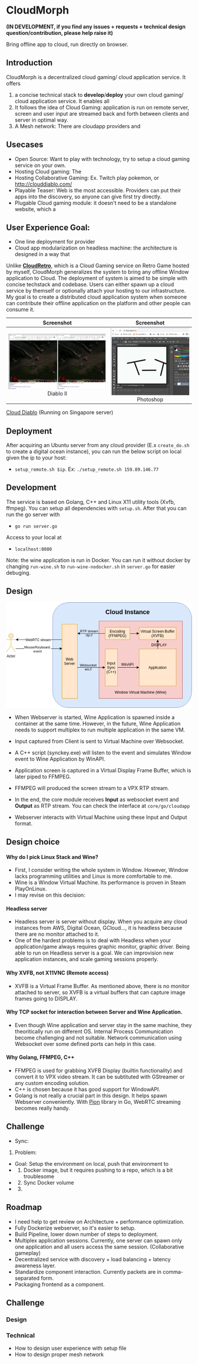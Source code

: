 # CloudMorph

**(IN DEVELOPMENT, if you find any issues + requests + technical design question/contribution, please help raise it)**

Bring offline app to cloud, run directly on browser.

## Introduction

CloudMorph is a decentralized cloud gaming/ cloud application service. It offers
1. a concise technical stack to **develop**/**deploy** your own cloud gaming/ cloud application service. It enables all 
2. It follows the idea of Cloud Gaming: application is run on remote server, screen and user input are streamed back and forth between clients and server in optimal way.
3. A Mesh network: There are cloudapp providers and 

## Usecases

- Open Source: Want to play with technology, try to setup a cloud gaming service on your own.
- Hosting Cloud gaming: The 
- Hosting Collaborative Gaming: Ex. Twitch play pokemon, or http://clouddiablo.com/
- Playable Teaser: Web is the most accessible. Providers can put their apps into the discovery, so anyone can give first try directly.
- Plugable Cloud gaming module: it doesn't need to be a standalone website, which a 

## User Experience Goal:
- One line deployment for provider
- Cloud app modularization on headless machine: the architecture is designed in a way that 



Unlike **[CloudRetro](https://github.com/giongto35/cloud-game)**, which is a Cloud Gaming service on Retro Game hosted by myself, CloudMorph generalizes the system to bring any offline Window application to Cloud. The deployment of system is aimed to be simple with concise techstack and codebase.
Users can either spawn up a cloud service by themself or optionally attach your hosting to our infrastructure. My goal is to create a distributed cloud application system when someone can contribute their offline application on the platform and other people can consume it.

|                       Screenshot                       |                        Screenshot                         |
| :----------------------------------------------------: | :-------------------------------------------------------: |
| ![screenshot](docs/img/screenshotDiablo.png) Diablo II | ![screenshot](docs/img/screenshotPhotoshop.png) Photoshop |

[Cloud Diablo](http://clouddiablo.com/) (Running on Singapore server)

## Deployment

After acquiring an Ubuntu server from any cloud provider (E.x `create_do.sh` to create a digital ocean instance), you can run the below script on local given the ip to your host:

- `setup_remote.sh $ip`. Ex: `./setup_remote.sh 159.89.146.77`

## Development

The service is based on Golang, C++ and Linux X11 utility tools (Xvfb, ffmpeg).
You can setup all dependencies with `setup.sh`. After that you can run the go server with

- `go run server.go`

Access to your local at

- `localhost:8080`

Note: the wine application is run in Docker. You can run it without docker by changing `run-wine.sh` to `run-wine-nodocker.sh` in `server.go` for easier debuging.


## Design

![screenshot](docs/img/CloudUniverse.png)

- When Webserver is started, Wine Application is spawned inside a container at the same time. However, in the future, Wine Application needs to support multiplex to run multiple application in the same VM.
- Input captured from Client is sent to Virtual Machine over Websocket.
- A C++ script (synckey.exe) will listen to the event and simulates Window event to Wine Application by WinAPI.
- Application screen is captured in a Virtual Display Frame Buffer, which is later piped to FFMPEG.
- FFMPEG will produced the screen stream to a VPX RTP stream.

- In the end, the core module receives **Input** as websocket event and **Output** as RTP stream. You can check the interface at `core/go/cloudapp`
- Webserver interacts with Virtual Machine using these Input and Output format.

## Design choice

#### Why do I pick Linux Stack and Wine?

- First, I consider writing the whole system in Window. However, Window lacks programming utilities and Linux is more comfortable to me.
- Wine is a Window Virtual Machine. Its performance is proven in Steam PlayOnLinux.
- I may revise on this decision: 

#### Headless server

- Headless server is server without display. When you acquire any cloud instances from AWS, Digital Ocean, GCloud..., it is headless because there are no monitor attached to it.
- One of the hardest problems is to deal with Headless when your application/game always requires graphic monitor, graphic driver. Being able to run on Headless server is a goal. We can improvision new application instances, and scale gaming sessions properly.

#### Why XVFB, not X11VNC (Remote access)

- XVFB is a Virtual Frame Buffer. As mentioned above, there is no monitor attached to server, so XVFB is a virtual buffers that can capture image frames going to DISPLAY.

#### Why TCP socket for interaction between Server and Wine Application.

- Even though Wine application and server stay in the same machine, they theoritically run on different OS. Internal Process Communication become challenging and not suitable. Network communication using Websocket over some defined ports can help in this case.

#### Why Golang, FFMPEG, C++

- FFMPEG is used for grabbing XVFB Display (builtin functionality) and convert it to VPX video stream. It can be subtituted with GStreamer or any custom encoding solution.
- C++ is chosen because it has good support for WindowAPI.
- Golang is not really a crucial part in this design. It helps spawn Webserver conveniently. With [Pion](https://github.com/pion/webrtc/) library in Go, WebRTC streaming becomes really handy.

## Challenge
- Sync:
1) Problem: 
- Goal: Setup the environment on local, push that environment to 
- 1. Docker image, but it requires pushing to a repo, which is a bit troublesome
- 2. Sync Docker volume
- 3. 
 
## Roadmap

- I need help to get review on Architecture + performance optimization.
- Fully Dockerize webserver, so it's easier to setup.
- Build Pipeline, lower down number of steps to deployment.
- Multiplex application sessions. Currently, one server can spawn only one application and all users access the same session. (Collaborative gameplay)
- Decentralized service with discovery + load balancing + latency awareness layer.
- Standardize component interaction. Currently packets are in comma-separated form.
- Packaging frontend as a component.

## Challenge
### Design
### Technical
- How to design user experience with setup file
- How to design proper mesh network